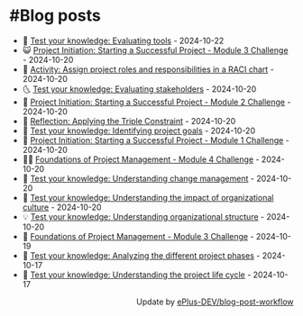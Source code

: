 # #Blog posts
<!-- BLOG-POST-LIST:START -->
- 🧰 [Test your knowledge: Evaluating tools](https://eplus.dev/test-your-knowledge-evaluating-tools) - 2024-10-22
- 😺 [Project Initiation: Starting a Successful Project - Module 3 Challenge](https://eplus.dev/project-initiation-starting-a-successful-project-module-3-challenge) - 2024-10-20
- 🗽 [Activity: Assign project roles and responsibilities in a RACI chart](https://eplus.dev/activity-assign-project-roles-and-responsibilities-in-a-raci-chart) - 2024-10-20
- 🌜 [Test your knowledge: Evaluating stakeholders](https://eplus.dev/test-your-knowledge-evaluating-stakeholders) - 2024-10-20
- 📝 [Project Initiation: Starting a Successful Project - Module 2 Challenge](https://eplus.dev/project-initiation-starting-a-successful-project-module-2-challenge) - 2024-10-20
- 🚀 [Reflection: Applying the Triple Constraint](https://eplus.dev/reflection-applying-the-triple-constraint) - 2024-10-20
- 💼 [Test your knowledge: Identifying project goals](https://eplus.dev/test-your-knowledge-identifying-project-goals) - 2024-10-20
- 🦣 [Project Initiation: Starting a Successful Project - Module 1 Challenge](https://eplus.dev/project-initiation-starting-a-successful-project-module-1-challenge) - 2024-10-20
- 👨‍🏫 [Foundations of Project Management - Module 4 Challenge](https://eplus.dev/foundations-of-project-management-module-4-challenge) - 2024-10-20
- 🔭 [Test your knowledge: Understanding change management](https://eplus.dev/test-your-knowledge-understanding-change-management) - 2024-10-20
- 🤡 [Test your knowledge: Understanding the impact of organizational culture](https://eplus.dev/test-your-knowledge-understanding-the-impact-of-organizational-culture) - 2024-10-20
- 💡 [Test your knowledge: Understanding organizational structure](https://eplus.dev/test-your-knowledge-understanding-organizational-structure) - 2024-10-20
- 🦣 [Foundations of Project Management - Module 3 Challenge](https://eplus.dev/foundations-of-project-management-module-3-challenge) - 2024-10-19
- 💪 [Test your knowledge: Analyzing the different project phases](https://eplus.dev/test-your-knowledge-analyzing-the-different-project-phases) - 2024-10-17
- 🤡 [Test your knowledge: Understanding the project life cycle](https://eplus.dev/test-your-knowledge-understanding-the-project-life-cycle) - 2024-10-17<!-- BLOG-POST-LIST:END -->
<div align="right">
  Update by <a target="_blank"
    href="https://github.com/ePlus-DEV/blog-post-workflow">ePlus-DEV/blog-post-workflow</a>
</div>
